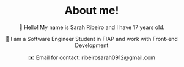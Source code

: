 <h1 align="center">About me!</h1>

<p align="center">👋 Hello! My name is Sarah Ribeiro and I have 17 years old. </p>
 
<p align="center">👀 I am a Software Engineer Student in FIAP and work with Front-end Development</p>

<p align="center">✉️ Email for contact: ribeirosarah0912@gmail.com</p>


